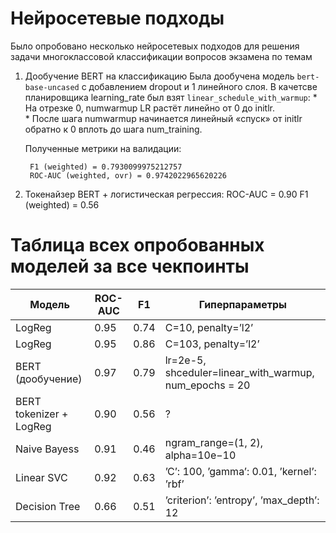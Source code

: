 # Нейросетевые подходы

Было опробовано несколько нейросетевых подходов для решения задачи многоклассовой классификации вопросов экзамена по темам

1) Дообучение BERT на классификацию
    Была дообучена модель `bert-base-uncased` c добавлением dropout и 1 линейного слоя.
    В качетсве планировщика learning_rate был взят `linear_schedule_with_warmup`:
        * На отрезке 0, numwarmup LR растёт линейно от 0 до initlr.  
        * После шага numwarmup начинается линейный «спуск» от initlr обратно к 0 вплоть до шага num_training.
    
    Полученные метрики на валидации:

        F1 (weighted) = 0.7930099975212757
        ROC-AUC (weighted, ovr) = 0.9742022965620226

2) Токенайзер BERT + логистическая регрессия:
    ROC-AUC = 0.90
    F1 (weighted) = 0.56



# Таблица всех опробованных моделей за все чекпоинты

| Модель | ROC-AUC | F1 | Гиперпараметры |
|------------|------------|------------|------------|
| LogReg   | 0.95   |  0.74  | C=10, penalty=’l2’ |
| LogReg   | 0.95   | 0.86   | C=103, penalty=’l2’|
| BERT (дообучение)| 0.97 | 0.79 |lr=2e-5, shceduler=linear_with_warmup, num_epochs = 20 | 
| BERT tokenizer + LogReg  | 0.90   | 0.56   | ?|
| Naive Bayess   | 0.91   | 0.46   | ngram_range=(1, 2), alpha=10e−10|
| Linear SVC   | 0.92   | 0.63   | ’C’: 100, ’gamma’: 0.01, ’kernel’: ’rbf’|
|Decision Tree   | 0.66   | 0.51   | ’criterion’: ’entropy’, ’max_depth’: 12 |
